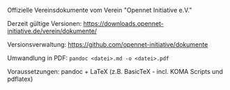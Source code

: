 Offizielle Vereinsdokumente vom Verein "Opennet Initiative e.V."

Derzeit gültige Versionen: https://downloads.opennet-initiative.de/verein/dokumente/

Versionsverwaltung: https://github.com/opennet-initiative/dokumente

Umwandlung in PDF:
`pandoc <datei>.md -o <datei>.pdf`

Voraussetzungen: pandoc + LaTeX (z.B. BasicTeX - incl. KOMA Scripts und pdflatex)
